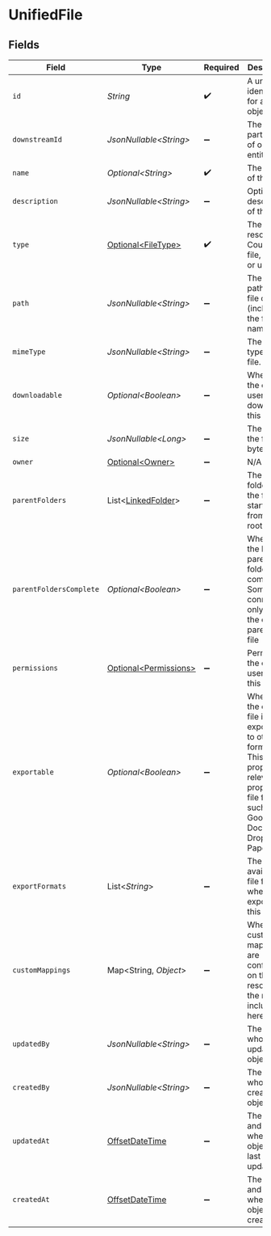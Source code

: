 # UnifiedFile


## Fields

| Field                                                                                                                                                      | Type                                                                                                                                                       | Required                                                                                                                                                   | Description                                                                                                                                                | Example                                                                                                                                                    |
| ---------------------------------------------------------------------------------------------------------------------------------------------------------- | ---------------------------------------------------------------------------------------------------------------------------------------------------------- | ---------------------------------------------------------------------------------------------------------------------------------------------------------- | ---------------------------------------------------------------------------------------------------------------------------------------------------------- | ---------------------------------------------------------------------------------------------------------------------------------------------------------- |
| `id`                                                                                                                                                       | *String*                                                                                                                                                   | :heavy_check_mark:                                                                                                                                         | A unique identifier for an object.                                                                                                                         | 12345                                                                                                                                                      |
| `downstreamId`                                                                                                                                             | *JsonNullable\<String>*                                                                                                                                    | :heavy_minus_sign:                                                                                                                                         | The third-party API ID of original entity                                                                                                                  | 12345                                                                                                                                                      |
| `name`                                                                                                                                                     | *Optional\<String>*                                                                                                                                        | :heavy_check_mark:                                                                                                                                         | The name of the file                                                                                                                                       | sample.jpg                                                                                                                                                 |
| `description`                                                                                                                                              | *JsonNullable\<String>*                                                                                                                                    | :heavy_minus_sign:                                                                                                                                         | Optional description of the file                                                                                                                           | A sample image                                                                                                                                             |
| `type`                                                                                                                                                     | [Optional\<FileType>](../../models/components/FileType.md)                                                                                                 | :heavy_check_mark:                                                                                                                                         | The type of resource. Could be file, folder or url                                                                                                         | file                                                                                                                                                       |
| `path`                                                                                                                                                     | *JsonNullable\<String>*                                                                                                                                    | :heavy_minus_sign:                                                                                                                                         | The full path of the file or folder (includes the file name)                                                                                               | /Documents/sample.jpg                                                                                                                                      |
| `mimeType`                                                                                                                                                 | *JsonNullable\<String>*                                                                                                                                    | :heavy_minus_sign:                                                                                                                                         | The MIME type of the file.                                                                                                                                 | image/jpeg                                                                                                                                                 |
| `downloadable`                                                                                                                                             | *Optional\<Boolean>*                                                                                                                                       | :heavy_minus_sign:                                                                                                                                         | Whether the current user can download this file                                                                                                            |                                                                                                                                                            |
| `size`                                                                                                                                                     | *JsonNullable\<Long>*                                                                                                                                      | :heavy_minus_sign:                                                                                                                                         | The size of the file in bytes                                                                                                                              | 1810673                                                                                                                                                    |
| `owner`                                                                                                                                                    | [Optional\<Owner>](../../models/components/Owner.md)                                                                                                       | :heavy_minus_sign:                                                                                                                                         | N/A                                                                                                                                                        |                                                                                                                                                            |
| `parentFolders`                                                                                                                                            | List\<[LinkedFolder](../../models/components/LinkedFolder.md)>                                                                                             | :heavy_minus_sign:                                                                                                                                         | The parent folders of the file, starting from the root                                                                                                     |                                                                                                                                                            |
| `parentFoldersComplete`                                                                                                                                    | *Optional\<Boolean>*                                                                                                                                       | :heavy_minus_sign:                                                                                                                                         | Whether the list of parent folders is complete. Some connectors only return the direct parent of a file                                                    |                                                                                                                                                            |
| `permissions`                                                                                                                                              | [Optional\<Permissions>](../../models/components/Permissions.md)                                                                                           | :heavy_minus_sign:                                                                                                                                         | Permissions the current user has on this file.                                                                                                             |                                                                                                                                                            |
| `exportable`                                                                                                                                               | *Optional\<Boolean>*                                                                                                                                       | :heavy_minus_sign:                                                                                                                                         | Whether the current file is exportable to other file formats. This property is relevant for proprietary file formats such as Google Docs or Dropbox Paper. |                                                                                                                                                            |
| `exportFormats`                                                                                                                                            | List\<*String*>                                                                                                                                            | :heavy_minus_sign:                                                                                                                                         | The available file formats when exporting this file.                                                                                                       | [<br/>"application/pdf",<br/>"application/vnd.oasis.opendocument.presentation",<br/>"text/plain"<br/>]                                                     |
| `customMappings`                                                                                                                                           | Map\<String, *Object*>                                                                                                                                     | :heavy_minus_sign:                                                                                                                                         | When custom mappings are configured on the resource, the result is included here.                                                                          |                                                                                                                                                            |
| `updatedBy`                                                                                                                                                | *JsonNullable\<String>*                                                                                                                                    | :heavy_minus_sign:                                                                                                                                         | The user who last updated the object.                                                                                                                      | 12345                                                                                                                                                      |
| `createdBy`                                                                                                                                                | *JsonNullable\<String>*                                                                                                                                    | :heavy_minus_sign:                                                                                                                                         | The user who created the object.                                                                                                                           | 12345                                                                                                                                                      |
| `updatedAt`                                                                                                                                                | [OffsetDateTime](https://docs.oracle.com/javase/8/docs/api/java/time/OffsetDateTime.html)                                                                  | :heavy_minus_sign:                                                                                                                                         | The date and time when the object was last updated.                                                                                                        | 2020-09-30T07:43:32.000Z                                                                                                                                   |
| `createdAt`                                                                                                                                                | [OffsetDateTime](https://docs.oracle.com/javase/8/docs/api/java/time/OffsetDateTime.html)                                                                  | :heavy_minus_sign:                                                                                                                                         | The date and time when the object was created.                                                                                                             | 2020-09-30T07:43:32.000Z                                                                                                                                   |